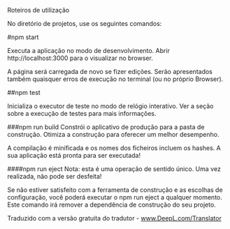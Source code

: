 Roteiros de utilização 

No diretório de projetos, use os seguintes comandos:

#npm start

Executa a aplicação no modo de desenvolvimento.
Abrir http://localhost:3000 para o visualizar no browser.

A página será carregada de novo se fizer edições.
Serão apresentados também quaisquer erros de execução no terminal (ou no próprio Browser).

##npm test

Inicializa o executor de teste no modo de relógio interativo.
Ver a seção sobre a execução de testes para mais informações.

###npm run build
Constrói o aplicativo de produção para a pasta de construção.
Otimiza a construção para oferecer um melhor desempenho.

A compilação é minificada e os nomes dos ficheiros incluem os hashes.
A sua aplicação está pronta para ser executada!

####npm run eject
Nota: esta é uma operação de sentido único. Uma vez realizada, não pode ser desfeita!

Se não estiver satisfeito com a ferramenta de construção e as escolhas de configuração, você poderá executar o npm run eject  a qualquer momento. Este comando irá remover a dependência de construção do seu projeto.



Traduzido com a versão gratuita do tradutor - www.DeepL.com/Translator